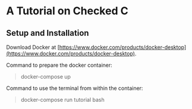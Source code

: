 # A Tutorial on Checked C

## Setup and Installation

Download Docker at [https://www.docker.com/products/docker-desktop](https://www.docker.com/products/docker-desktop).

Command to prepare the docker container:

> docker-compose up

Command to use the terminal from within the container:

> docker-compose run tutorial bash

